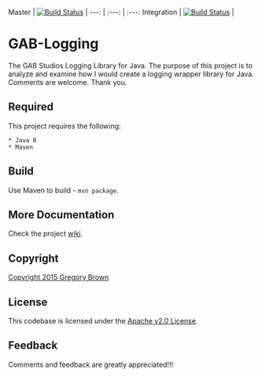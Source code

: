
Master | [![Build Status](https://travis-ci.org/gab-studios/gab-logging.svg?branch=master)](https://travis-ci.org/gab-studios/gab-logging) | 
---: | :---: | :---:
Integration | [![Build Status](https://travis-ci.org/gab-studios/gab-logging.svg?branch=integration)](https://travis-ci.org/gab-studios/gab-logging) | 


GAB-Logging
=======

The GAB Studios Logging Library for Java.  The purpose of this project is to analyze and examine how I would create a logging wrapper library for Java.  Comments are welcome.  Thank you.


Required
---------
This project requires the following: 

    * Java 8
    * Maven

Build
---------
Use Maven to build - `mvn package`.


More Documentation
------------------
Check the project [wiki].


Copyright
-------
[Copyright 2015 Gregory Brown]


License
-------
This codebase is licensed under the [Apache v2.0 License].


Feedback
---------
Comments and feedback are greatly appreciated!!!


[Copyright 2015 Gregory Brown]: https://github.com/gab-studios/gab-logging/tree/master/COPYRIGHT.txt
[Apache v2.0 License]: https://github.com/gab-studios/gab-logging/tree/master/LICENSE.txt
[wiki]: https://github.com/gab-studios/gab-logging/wiki
[examples]: https://github.com/gab-studios/gab-logging/wiki/Examples